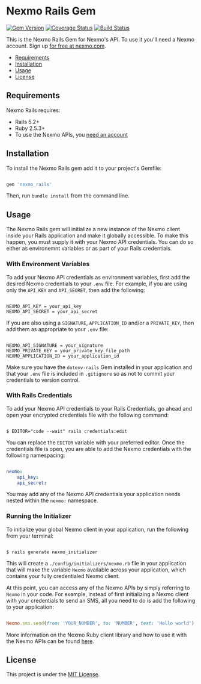 # Nexmo Rails Gem

[![Gem Version](https://badge.fury.io/rb/nexmo_rails.svg)](https://badge.fury.io/rb/nexmo_rails) [![Coverage Status](https://coveralls.io/repos/github/Nexmo/nexmo-rails/badge.svg?branch=master)](https://coveralls.io/github/Nexmo/nexmo-rails?branch=master) [![Build Status](https://api.travis-ci.org/Nexmo/nexmo-ruby.svg?branch=master)](https://travis-ci.org/Nexmo/nexmo-ruby)

This is the Nexmo Rails Gem for Nexmo's API. To use it you'll
need a Nexmo account. Sign up [for free at nexmo.com](https://dashboard.nexmo.com/sign-up?utm_source=DEV_REL&utm_medium=github&utm_campaign=nexmo-rails).

* [Requirements](#requirements)
* [Installation](#installation)
* [Usage](#usage)
* [License](#license)

## Requirements

Nexmo Rails requires: 

* Rails 5.2+
* Ruby 2.5.3+
* To use the Nexmo APIs, you [need an account](https://dashboard.nexmo.com/sign-up?utm_source=DEV_REL&utm_medium=github&utm_campaign=nexmo-rails)

## Installation

To install the Nexmo Rails gem add it to your project's Gemfile:

```ruby

gem 'nexmo_rails'

```

Then, run `bundle install` from the command line.

## Usage

The Nexmo Rails gem will initialize a new instance of the Nexmo client inside your Rails application and make it globally accessible. To make this happen, you must supply it with your Nexmo API credentials. You can do so either as environemnt variables or as part of your Rails credentials.

### With Environment Variables 

To add your Nexmo API credentials as environment variables, first add the desired Nexmo credentials to your `.env` file. For example, if you are using only the `API_KEY` and `API_SECRET`, then add the following:

```

NEXMO_API_KEY = your_api_key
NEXMO_API_SECRET = your_api_secret

```

If you are also using a `SIGNATURE`, `APPLICATION_ID` and/or a `PRIVATE_KEY`, then add them as appropriate to your `.env` file:

```

NEXMO_API_SIGNATURE = your_signature
NEXMO_PRIVATE_KEY = your_private_key_file_path
NEXMO_APPLICATION_ID = your_application_id

```

Make sure you have the `dotenv-rails` Gem installed in your application and that your `.env` file is included in `.gitignore` so as not to commit your credentials to version control. 

### With Rails Credentials

To add your Nexmo API credentials to your Rails Credentials, go ahead and open your encrypted credentials file with the following command:

```console

$ EDITOR="code --wait" rails credentials:edit

```

You can replace the `EDITOR` variable with your preferred editor. Once the credentials file is open, you are able to add the Nexmo credentials with the following namespacing:

```yaml

nexmo:
    api_key:
    api_secret:

```

You may add any of the Nexmo API credentials your application needs nested within the `nexmo:` namespace.

### Running the Initializer

To initialize your global Nexmo client in your application, run the following from your terminal:

```console

$ rails generate nexmo_initializer

```

This will create a `./config/initializers/nexmo.rb` file in your application that will make the variable `Nexmo` available across your application, which contains your fully credentialed Nexmo client.

At this point, you can access any of the Nexmo APIs by simply referring to `Nexmo` in your code. For example, instead of first initializing a Nexmo client with your credentials to send an SMS, all you need to do is add the following to your application:

```ruby

Nexmo.sms.send(from: 'YOUR_NUMBER', to: 'NUMBER', text: 'Hello world')

```

More information on the Nexmo Ruby client library and how to use it with the Nexmo APIs can be found [here](https://github.com/Nexmo/nexmo-ruby).

## License

This project is under the [MIT License](LICENSE).
